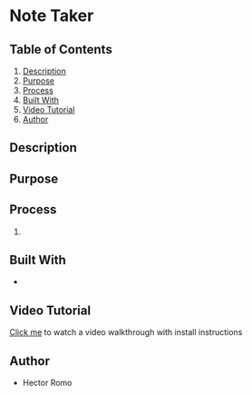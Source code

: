 # Note Taker
## Table of Contents
1. [Description](#description)
2. [Purpose](#purpose)
3. [Process](#process)
4. [Built With](#built-with)
5. [Video Tutorial](#video-tutorial)
6. [Author](#author)

## Description

## Purpose

## Process
1. 


## Built With
- 

## Video Tutorial
[Click me]() to watch a video walkthrough with install instructions

## Author
- Hector Romo